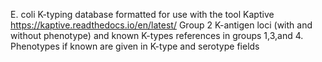E. coli K-typing database formatted for use with the tool Kaptive https://kaptive.readthedocs.io/en/latest/
Group 2 K-antigen loci (with and without phenotype) and known K-types references in groups 1,3,and 4.  
Phenotypes if known are given in K-type and serotype fields
